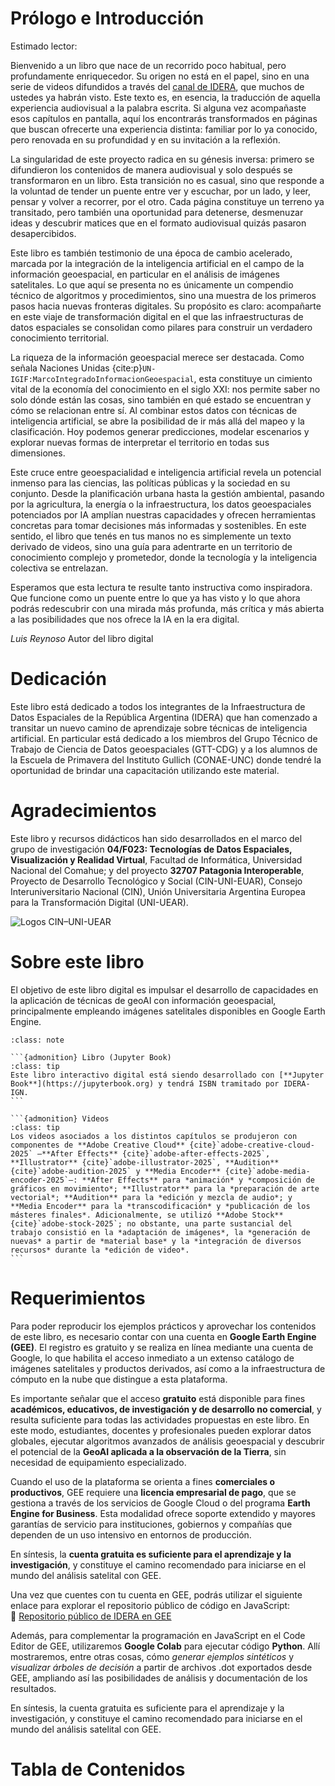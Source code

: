 # Prólogo e Introducción

Estimado lector:

Bienvenido a un libro que nace de un recorrido poco habitual, pero profundamente enriquecedor. Su origen no está en el papel, sino en una serie de videos difundidos a través del [canal de IDERA](https://www.youtube.com/results?search_query=idera+argentina), que muchos de ustedes ya habrán visto. Este texto es, en esencia, la traducción de aquella experiencia audiovisual a la palabra escrita. Si alguna vez acompañaste esos capítulos en pantalla, aquí los encontrarás transformados en páginas que buscan ofrecerte una experiencia distinta: familiar por lo ya conocido, pero renovada en su profundidad y en su invitación a la reflexión.

La singularidad de este proyecto radica en su génesis inversa: primero se difundieron los contenidos de manera audiovisual y solo después se transformaron en un libro. Esta transición no es casual, sino que responde a la voluntad de tender un puente entre ver y escuchar, por un lado, y leer, pensar y volver a recorrer, por el otro. Cada página constituye un terreno ya transitado, pero también una oportunidad para detenerse, desmenuzar ideas y descubrir matices que en el formato audiovisual quizás pasaron desapercibidos.

Este libro es también testimonio de una época de cambio acelerado, marcada por la integración de la inteligencia artificial en el campo de la información geoespacial, en particular en el análisis de imágenes satelitales. Lo que aquí se presenta no es únicamente un compendio técnico de algoritmos y procedimientos, sino una muestra de los primeros pasos hacia nuevas fronteras digitales. Su propósito es claro: acompañarte en este viaje de transformación digital en el que las infraestructuras de datos espaciales se consolidan como pilares para construir un verdadero conocimiento territorial.

La riqueza de la información geoespacial merece ser destacada. Como señala Naciones Unidas {cite:p}`UN-IGIF:MarcoIntegradoInformacionGeoespacial`, esta constituye un cimiento vital de la economía del conocimiento en el siglo XXI: nos permite saber no solo dónde están las cosas, sino también en qué estado se encuentran y cómo se relacionan entre sí. Al combinar estos datos con técnicas de inteligencia artificial, se abre la posibilidad de ir más allá del mapeo y la clasificación. Hoy podemos generar predicciones, modelar escenarios y explorar nuevas formas de interpretar el territorio en todas sus dimensiones.

Este cruce entre geoespacialidad e inteligencia artificial revela un potencial inmenso para las ciencias, las políticas públicas y la sociedad en su conjunto. Desde la planificación urbana hasta la gestión ambiental, pasando por la agricultura, la energía o la infraestructura, los datos geoespaciales potenciados por IA amplían nuestras capacidades y ofrecen herramientas concretas para tomar decisiones más informadas y sostenibles. En este sentido, el libro que tenés en tus manos no es simplemente un texto derivado de videos, sino una guía para adentrarte en un territorio de conocimiento complejo y prometedor, donde la tecnología y la inteligencia colectiva se entrelazan.

Esperamos que esta lectura te resulte tanto instructiva como inspiradora. Que funcione como un puente entre lo que ya has visto y lo que ahora podrás redescubrir con una mirada más profunda, más crítica y más abierta a las posibilidades que nos ofrece la IA en la era digital.

*Luis Reynoso*
Autor del libro digital

# Dedicación

Este libro está dedicado a todos los integrantes de la Infraestructura de Datos Espaciales de la República Argentina (IDERA) que han comenzado a transitar un nuevo camino de aprendizaje sobre técnicas de inteligencia artificial. En particular está dedicado a los miembros del Grupo Técnico de Trabajo de Ciencia de Datos geoespaciales (GTT-CDG) y a los alumnos de la Escuela de Primavera del Instituto Gullich (CONAE-UNC) donde tendré la oportunidad de brindar una capacitación utilizando este material.

# Agradecimientos

Este libro y recursos didácticos han sido desarrollados en el marco del grupo de investigación **04/F023: Tecnologías de Datos Espaciales, Visualización y Realidad Virtual**, Facultad de Informática, Universidad Nacional del Comahue; y del proyecto **32707 Patagonia Interoperable**, Proyecto de Desarrollo Tecnológico y Social (CIN-UNI-EUAR), Consejo Interuniversitario Nacional (CIN), Unión Universitaria Argentina Europea para la Transformación Digital (UNI-UEAR).

![Logos CIN–UNI-UEAR](imagenes/CIN-UNIUEAR.png)

# Sobre este libro

El objetivo de este libro digital es impulsar el desarrollo de capacidades en la aplicación de técnicas de geoAI con información geoespacial, principalmente empleando imágenes satelitales disponibles en Google Earth Engine. 


````{admonition} Producción del libro y de los videos
:class: note

```{admonition} Libro (Jupyter Book)
:class: tip
Este libro interactivo digital está siendo desarrollado con [**Jupyter Book**](https://jupyterbook.org) y tendrá ISBN tramitado por IDERA-IGN.
```

```{admonition} Videos
:class: tip
Los videos asociados a los distintos capítulos se produjeron con componentes de **Adobe Creative Cloud** {cite}`adobe-creative-cloud-2025` —**After Effects** {cite}`adobe-after-effects-2025`, **Illustrator** {cite}`adobe-illustrator-2025`, **Audition** {cite}`adobe-audition-2025` y **Media Encoder** {cite}`adobe-media-encoder-2025`—: **After Effects** para *animación* y *composición de gráficos en movimiento*; **Illustrator** para la *preparación de arte vectorial*; **Audition** para la *edición y mezcla de audio*; y **Media Encoder** para la *transcodificación* y *publicación de los másteres finales*. Adicionalmente, se utilizó **Adobe Stock** {cite}`adobe-stock-2025`; no obstante, una parte sustancial del trabajo consistió en la *adaptación de imágenes*, la *generación de nuevas* a partir de *material base* y la *integración de diversos recursos* durante la *edición de video*.
```

````



# Requerimientos

Para poder reproducir los ejemplos prácticos y aprovechar los contenidos de este libro, es necesario contar con una cuenta en **Google Earth Engine (GEE)**. El registro es gratuito y se realiza en línea mediante una cuenta de Google, lo que habilita el acceso inmediato a un extenso catálogo de imágenes satelitales y productos derivados, así como a la infraestructura de cómputo en la nube que distingue a esta plataforma.

Es importante señalar que el acceso **gratuito** está disponible para fines **académicos, educativos, de investigación y de desarrollo no comercial**, y resulta suficiente para todas las actividades propuestas en este libro. En este modo, estudiantes, docentes y profesionales pueden explorar datos globales, ejecutar algoritmos avanzados de análisis geoespacial y descubrir el potencial de la **GeoAI aplicada a la observación de la Tierra**, sin necesidad de equipamiento especializado.

Cuando el uso de la plataforma se orienta a fines **comerciales o productivos**, GEE requiere una **licencia empresarial de pago**, que se gestiona a través de los servicios de Google Cloud o del programa **Earth Engine for Business**. Esta modalidad ofrece soporte extendido y mayores garantías de servicio para instituciones, gobiernos y compañías que dependen de un uso intensivo en entornos de producción.

En síntesis, la **cuenta gratuita es suficiente para el aprendizaje y la investigación**, y constituye el camino recomendado para iniciarse en el mundo del análisis satelital con GEE.

Una vez que cuentes con tu cuenta en GEE, podrás utilizar el siguiente enlace para explorar el repositorio público de código en JavaScript:  
🔗 [Repositorio público de IDERA en GEE](https://code.earthengine.google.com/?accept_repo=users%2Fcdg-idera%2Fgee)

Además, para complementar la programación en JavaScript en el Code Editor de GEE, utilizaremos **Google Colab** para ejecutar código **Python**. Allí mostraremos, entre otras cosas, cómo *generar ejemplos sintéticos* y *visualizar árboles de decisión* a partir de archivos .dot exportados desde GEE, ampliando así las posibilidades de análisis y documentación de los resultados.

En síntesis, la cuenta gratuita es suficiente para el aprendizaje y la investigación, y constituye el camino recomendado para iniciarse en el mundo del análisis satelital con GEE.

# Tabla de Contenidos

```{tableofcontents}
```